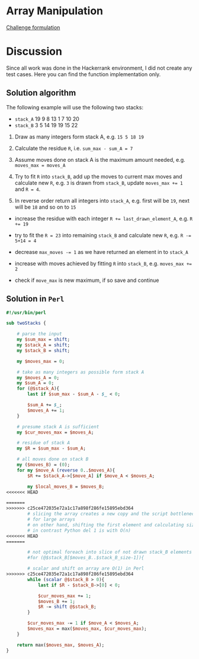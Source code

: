 # Array Manipulation
[Challenge formulation](https://www.hackerrank.com/challenges/game-of-two-stacks/problem)

# Discussion

Since all work was done in the Hackerrank environment, I did not create any
test cases.
Here you can find the function implementation only.

## Solution algorithm

The following example will use the following two stacks:
- `stack_A` 19 9 8 13 1 7 10 20
- `stack_B` 3 5 14 19 19 15 22

1. Draw as many integers form stack A, e.g. `15 5 18 19`

1. Calculate the residue `R`, i.e. `sum_max - sum_A = 7`

1. Assume moves done on stack A is the maximum amount needed, e.g. `moves_max = moves_A`

1. Try to fit `R` into `stack_B`, add up the moves to current max moves and
calculate new `R`, e.g.  `3` is drawn from `stack_B`, update `moves_max += 1`
and `R = 4`.

1. In reverse order return all integers into `stack_A`, e.g. first will be `19`,
next will be `18` and so on to `15`

  - increase the residue with each integer `R += last_drawn_element_A`, e.g.
  `R += 19`

  - try to fit the `R = 23` into remaining `stack_B` and calculate new `R`, e.g.
  `R -= 5+14 = 4`

  - decrease `max_moves -= 1` as we have returned an element in to `stack_A`

  - increase with moves achieved by fitting `R` into `stack_B`,
  e.g. `moves_max += 2`

  - check if `move_max` is new maximum, if so save and continue

## Solution in `Perl`

```perl
#!/usr/bin/perl

sub twoStacks {

    # parse the input
    my $sum_max = shift;
    my $stack_A = shift;
    my $stack_B = shift;

    my $moves_max = 0;

    # take as many integers as possible form stack A
    my $moves_A = 0;
    my $sum_A = 0;
    for (@$stack_A){
        last if $sum_max - $sum_A - $_ < 0;

        $sum_A += $_;
        $moves_A += 1;
    }

    # presume stack A is sufficient
    my $cur_moves_max = $moves_A;

    # residue of stack A
    my $R = $sum_max - $sum_A;

    # all moves done on stack B
    my ($moves_B) = (0);
    for my $move_A (reverse 0..$moves_A){
        $R += $stack_A->[$move_A] if $move_A < $moves_A;

        my $local_moves_B = $moves_B;
<<<<<<< HEAD

=======
>>>>>>> c25ce472035e72a1c17a898f286fe15895ebd364
        # slicing the array creates a new copy and the script bottlenecks
        # for large arrays
        # on other hand, shifting the first element and calculating size of array is O(1)
        # in contrast Python del 1 is with O(n)
<<<<<<< HEAD
=======

        # not optimal foreach into slice of not drawn stack_B elements
        #for (@$stack_B[$moves_B..$stack_B_size-1]){

        # scalar and shift on array are O(1) in Perl
>>>>>>> c25ce472035e72a1c17a898f286fe15895ebd364
        while (scalar @$stack_B > 0){
            last if $R - $stack_B->[0] < 0;

            $cur_moves_max += 1;
            $moves_B += 1;
            $R -= shift @$stack_B;
        }

        $cur_moves_max -= 1 if $move_A < $moves_A;
        $moves_max = max($moves_max, $cur_moves_max);
    }

    return max($moves_max, $moves_A);
}
```

